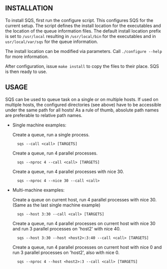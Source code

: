 INSTALLATION
------------

To install SQS, first run the configure script. This configures SQS for the current
setup. The script defines the install location for the executables and the location
of the queue information files. The default install location prefix is set to
`/usr/local` resulting in `/usr/local/bin` for the executables and in
`usr/local/var/sqs` for the queue information.

The install location can be modified via parameters. Call `./configure --help` for
more information.

After configuration, issue `make install` to copy the files to their place. SQS is
then ready to use.


USAGE
-----

SQS can be used to queue task on a single or on multiple hosts. If used on multiple
hosts, the configured directories (see above) have to be accessible under the same
path for all hosts! As a rule of thumb, absolute path names are preferable to
relative path names.

* Single machine examples:

    Create a queue, run a single process.

        sqs --call <call> [TARGETS]

    Create a queue, run 4 parallel processes.

        sqs --nproc 4 --call <call> [TARGETS]

    Create a queue, run 4 parallel processes with nice 30.

        sqs --nproc 4 --nice 30 --call <call>


* Multi-machine examples:

    Create a queue on current host, run 4 parallel processes with nice 30.
    (Same as the last single machine example)

        sqs --host 3:30 --call <call> [TARGETS]

    Create a queue, run 4 parallel processes on current host with nice 30 and run 3
    parallel processes on 'host2' with nice 40.

        sqs --host 3:30 --host <host2>:3:40 --call <call> [TARGETS]

    Create a queue, run 4 parallel processes on current host with nice 0 and run 3
    parallel processes on 'host2', also with nice 0.

        sqs --nproc 4 --host <host2>:3 --call <call> [TARGETS]


